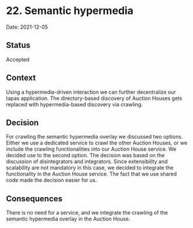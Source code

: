 # 22. Semantic hypermedia

Date: 2021-12-05

## Status

Accepted

## Context

Using a hypermedia-driven interaction we can further decentralize our tapas application. The directory-based discovery of Auction Houses gets replaced with hypermedia-based discovery via crawling.

## Decision

For crawling the semantic hypermedia overlay we discussed two options. Either we use a dedicated service to crawl the other Auction Houses, or we include the crawling functionalities into our Auction House service. We decided use to the second option. The decision was based on the discussion of disintegrators and integrators. Since extensibility and scalability are not mandatory in this case, we decided to integrate the functionality in the Auction House service. The fact that we use shared code made the decision easier for us.

## Consequences

There is no need for a service, and we integrate the crawling of the semantic hypermedia overlay in the Auction House.
